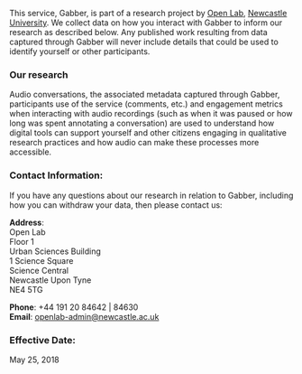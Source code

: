 This service, Gabber, is part of a research project by [Open Lab](https://openlab.ncl.ac.uk/), [Newcastle University](https://www.ncl.ac.uk/). 
We collect data on how you interact with Gabber to inform our research as described below. 
Any published work resulting from data captured through Gabber will never include details that could be used to identify yourself or other participants.

### Our research

Audio conversations, the associated metadata captured through Gabber, participants use of the service (comments, etc.) and engagement metrics when interacting 
with audio recordings (such as when it was paused or how long was spent annotating a conversation) are used to understand how digital tools can support yourself and 
other citizens engaging in qualitative research practices and how audio can make these processes more accessible.

### Contact Information:

If you have any questions about our research in relation to Gabber, including how you can withdraw your data, then please contact us:

**Address**:  
Open Lab  
Floor 1  
Urban Sciences Building  
1 Science Square  
Science Central  
Newcastle Upon Tyne  
NE4 5TG  

**Phone**: +44 191 20  84642 | 84630  
**Email**: openlab-admin@newcastle.ac.uk  

### Effective Date:
May 25, 2018
